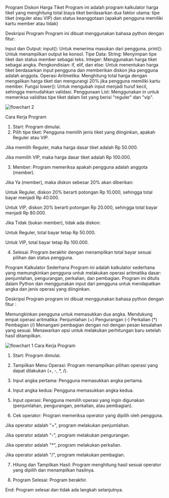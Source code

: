 Program Diskon Harga Tiket
Program ini adalah program kalkulator harga tiket yang menghitung total biaya tiket berdasarkan dua faktor utama: tipe tiket (reguler atau VIP) dan status keanggotaan (apakah pengguna memiliki kartu member atau tidak)

Deskripsi Program
Program ini dibuat menggunakan bahasa python dengan fitur:

Input dan Output: input(): Untuk menerima masukan dari pengguna. print(): Untuk menampilkan output ke konsol.
Tipe Data: String: Menyimpan tipe tiket dan status member sebagai teks. Integer: Menggunakan harga tiket sebagai angka.
Pengkondisian: if, elif, dan else: Untuk menentukan harga tiket berdasarkan input pengguna dan memberikan diskon jika pengguna adalah anggota.
Operasi Aritmetika: Menghitung total harga dengan mengalikan harga tiket dan mengurangi 20% jika pengguna memiliki kartu member.
Fungsi lower(): Untuk mengubah input menjadi huruf kecil, sehingga memudahkan validasi.
Penggunaan List: Menggunakan in untuk memeriksa validitas tipe tiket dalam list yang berisi "reguler" dan "vip".

![flowchart 2](https://github.com/user-attachments/assets/42d3553d-c6aa-4c79-a5a7-92dd6ccce07c)

Cara Kerja Program

1. Start: Program dimulai.
2.  Pilih tipe tiket: Pengguna memilih jenis tiket yang diinginkan, apakah Reguler atau VIP.

Jika memilih Reguler, maka harga dasar tiket adalah Rp 50.000.

Jika memilih VIP, maka harga dasar tiket adalah Rp 100.000.

3. Member: Program memeriksa apakah pengguna adalah anggota (member).

Jika Ya (member), maka diskon sebesar 20% akan diberikan:

Untuk Reguler, diskon 20% berarti potongan Rp 10.000, sehingga total bayar menjadi Rp 40.000.

Untuk VIP, diskon 20% berarti potongan Rp 20.000, sehingga total bayar menjadi Rp 80.000.


Jika Tidak (bukan member), tidak ada diskon:

Untuk Reguler, total bayar tetap Rp 50.000.

Untuk VIP, total bayar tetap Rp 100.000.


4. Selesai: Program berakhir dengan menampilkan total bayar sesuai pilihan dan status pengguna.



Program Kalkulator Sederhana
Program ini adalah kalkulator sederhana yang memungkinkan pengguna untuk melakukan operasi aritmatika dasar: penjumlahan, pengurangan, perkalian, dan pembagian. Program ini ditulis dalam Python dan menggunakan input dari pengguna untuk mendapatkan angka dan jenis operasi yang diinginkan.

Deskripsi Program
program ini dibuat menggunakan bahasa python dengan fitur :

Memungkinkan pengguna untuk memasukkan dua angka. Mendukung empat operasi aritmatika: Penjumlahan (+) Pengurangan (-) Perkalian (*) Pembagian (/) Menangani pembagian dengan nol dengan pesan kesalahan yang sesuai. Menawarkan opsi untuk melakukan perhitungan baru setelah hasil ditampilkan.

![flowchart 1](https://github.com/user-attachments/assets/cc1b078a-f61f-4ebe-8759-2350c3896a2b)
Cara Kerja Program

1. Start: Program dimulai.


2. Tampilkan Menu Operasi: Program menampilkan pilihan operasi yang dapat dilakukan (+, -, *, /).


3. Input angka pertama: Pengguna memasukkan angka pertama.


4. Input angka kedua: Pengguna memasukkan angka kedua.


5. Input operasi: Pengguna memilih operasi yang ingin digunakan (penjumlahan, pengurangan, perkalian, atau pembagian).


6. Cek operator: Program memeriksa operator yang dipilih oleh pengguna.

Jika operator adalah "+", program melakukan penjumlahan.

Jika operator adalah "-", program melakukan pengurangan.

Jika operator adalah "*", program melakukan perkalian.

Jika operator adalah "/", program melakukan pembagian.



7. Hitung dan Tampilkan Hasil: Program menghitung hasil sesuai operator yang dipilih dan menampilkan hasilnya.


8. Program Selesai: Program berakhir.


End: Program selesai dan tidak ada langkah selanjutnya.
